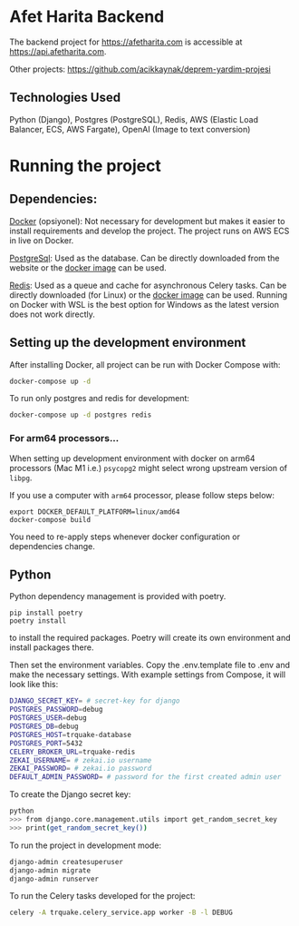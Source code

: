 # Afet Harita Backend

The backend project for https://afetharita.com is accessible at https://api.afetharita.com.

Other projects: https://github.com/acikkaynak/deprem-yardim-projesi

## Technologies Used

Python (Django), Postgres (PostgreSQL), Redis, AWS (Elastic Load Balancer, ECS, AWS Fargate), OpenAI (Image to text conversion)

# Running the project

## Dependencies:

[Docker](https://www.docker.com) (opsiyonel): Not necessary for development but makes it easier to install requirements and develop the project. The project runs on AWS ECS in live on Docker.

[PostgreSql](https://www.postgresql.org): Used as the database. Can be directly downloaded from the website or the  [docker image](https://hub.docker.com/_/postgres) can be used.

[Redis](https://redis.io): Used as a queue and cache for asynchronous Celery tasks. Can be directly downloaded (for Linux) or the [docker image](https://hub.docker.com/_/redis) can be used. Running on Docker with WSL is the best option for Windows as the latest version does not work directly.

## Setting up the development environment

After installing Docker, all project can be run with Docker Compose with:

```sh
docker-compose up -d
```

To run only postgres and redis for development:

```sh
docker-compose up -d postgres redis
```

### For arm64 processors...

When setting up development environment with docker on arm64 processors (Mac M1 i.e.) `psycopg2` might select wrong upstream version of `libpg`.

If you use a computer with `arm64` processor, please follow steps below:

```shell
export DOCKER_DEFAULT_PLATFORM=linux/amd64
docker-compose build
```

You need to re-apply steps whenever docker configuration or dependencies change.


## Python

Python dependency management is provided with poetry.

```
pip install poetry
poetry install
```

to install the required packages. Poetry will create its own environment and install packages there.

Then set the environment variables. Copy the .env.template file to .env and make the necessary settings. With example settings from Compose, it will look like this:

```sh
DJANGO_SECRET_KEY= # secret-key for django
POSTGRES_PASSWORD=debug
POSTGRES_USER=debug
POSTGRES_DB=debug
POSTGRES_HOST=trquake-database
POSTGRES_PORT=5432
CELERY_BROKER_URL=trquake-redis
ZEKAI_USERNAME= # zekai.io username
ZEKAI_PASSWORD= # zekai.io password
DEFAULT_ADMIN_PASSWORD= # password for the first created admin user
```

To create the Django secret key:

```sh
python
>>> from django.core.management.utils import get_random_secret_key
>>> print(get_random_secret_key())
```

To run the project in development mode:

```sh
django-admin createsuperuser
django-admin migrate
django-admin runserver
```

To run the Celery tasks developed for the project:

```sh
celery -A trquake.celery_service.app worker -B -l DEBUG
```
